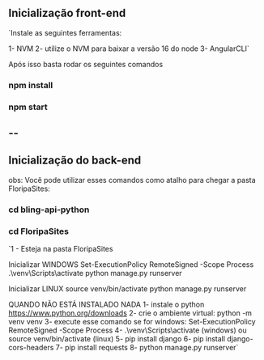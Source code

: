 ## Inicialização front-end

`Instale as seguintes ferramentas: 

1- NVM
2- utilize o NVM para baixar a versão 16 do node
3- AngularCLI`

Após isso basta rodar os seguintes comandos

### npm install

### npm start

## --

## Inicialização do back-end

obs: Você pode utilizar esses comandos como atalho para chegar a pasta FloripaSites:

### cd bling-api-python

### cd FloripaSites

`1 - Esteja na pasta FloripaSites

Inicializar WINDOWS
Set-ExecutionPolicy RemoteSigned -Scope Process
.\venv\Scripts\activate
python manage.py runserver

Inicializar LINUX
source venv/bin/activate
python manage.py runserver


QUANDO NÃO ESTÁ INSTALADO NADA
1- instale o python https://www.python.org/downloads
2- crie o ambiente virtual: python -m venv venv
3- execute esse comando se for windows: Set-ExecutionPolicy RemoteSigned -Scope Process
4- .\venv\Scripts\activate (windows) ou source venv/bin/activate (linux)
5- pip install django
6- pip install django-cors-headers
7- pip install requests
8- python manage.py runserver`